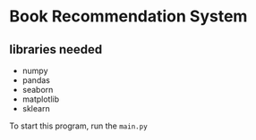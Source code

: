 # Book Recommendation System

## libraries needed
- numpy
- pandas
- seaborn
- matplotlib
- sklearn

To start this program, run the ```main.py```